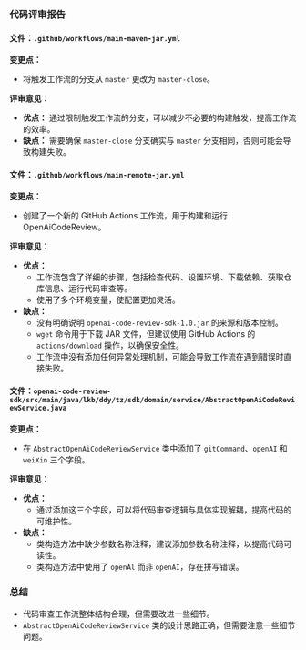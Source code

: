 ### 代码评审报告

#### 文件：`.github/workflows/main-maven-jar.yml`

**变更点：**
- 将触发工作流的分支从 `master` 更改为 `master-close`。

**评审意见：**
- **优点：** 通过限制触发工作流的分支，可以减少不必要的构建触发，提高工作流的效率。
- **缺点：** 需要确保 `master-close` 分支确实与 `master` 分支相同，否则可能会导致构建失败。

#### 文件：`.github/workflows/main-remote-jar.yml`

**变更点：**
- 创建了一个新的 GitHub Actions 工作流，用于构建和运行 OpenAiCodeReview。

**评审意见：**
- **优点：**
  - 工作流包含了详细的步骤，包括检查代码、设置环境、下载依赖、获取仓库信息、运行代码审查等。
  - 使用了多个环境变量，使配置更加灵活。
- **缺点：**
  - 没有明确说明 `openai-code-review-sdk-1.0.jar` 的来源和版本控制。
  - `wget` 命令用于下载 JAR 文件，但建议使用 GitHub Actions 的 `actions/download` 操作，以确保安全性。
  - 工作流中没有添加任何异常处理机制，可能会导致工作流在遇到错误时直接失败。

#### 文件：`openai-code-review-sdk/src/main/java/lkb/ddy/tz/sdk/domain/service/AbstractOpenAiCodeReviewService.java`

**变更点：**
- 在 `AbstractOpenAiCodeReviewService` 类中添加了 `gitCommand`、`openAI` 和 `weiXin` 三个字段。

**评审意见：**
- **优点：**
  - 通过添加这三个字段，可以将代码审查逻辑与具体实现解耦，提高代码的可维护性。
- **缺点：**
  - 类构造方法中缺少参数名称注释，建议添加参数名称注释，以提高代码可读性。
  - 类构造方法中使用了 `openAl` 而非 `openAI`，存在拼写错误。

### 总结
- 代码审查工作流整体结构合理，但需要改进一些细节。
- `AbstractOpenAiCodeReviewService` 类的设计思路正确，但需要注意一些细节问题。